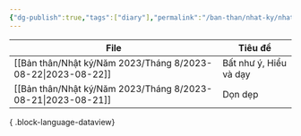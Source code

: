 ```yaml
---
{"dg-publish":true,"tags":["diary"],"permalink":"/ban-than/nhat-ky/nhat-ky/","dgPassFrontmatter":true}
---
```



| File                                                            | Tiêu đề                |
| --------------------------------------------------------------- | ---------------------- |
| [[Bản thân/Nhật ký/Năm 2023/Tháng 8/2023-08-22\|2023-08-22]] | Bất như ý, Hiểu và dạy |
| [[Bản thân/Nhật ký/Năm 2023/Tháng 8/2023-08-21\|2023-08-21]] | Dọn dẹp                |

{ .block-language-dataview}